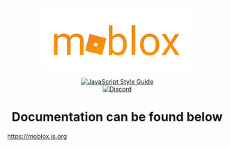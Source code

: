 <p align="center">
    <a href="https://discord.gg/gBTFE8r"><img src="/docs/files/moblox.png" alt="moblox bot" height="150" /></a>
</p>

<p align="center">
  <a href="https://standardjs.com"><img src="https://img.shields.io/badge/code_style-standard-brightgreen.svg" alt="JavaScript Style Guide"></a>
  <br>
  <a href="https://discord.gg/gBTFE8r"><img src="https://img.shields.io/discord/701227494631538699" alt="Discord"></a>
</p>

<h1 align="center">Documentation can be found below</h1>

https://moblox.js.org
